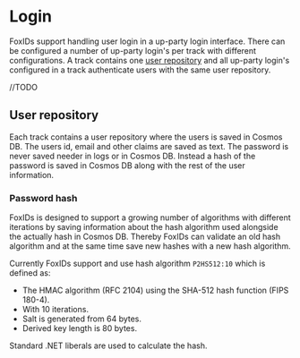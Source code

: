 # Login
FoxIDs support handling user login in a up-party login interface. There can be configured a number of up-party login's per track with different configurations. 
A track contains one [user repository](#user-repository) and all up-party login's configured in a track authenticate users with the same user repository.

//TODO


## User repository 
Each track contains a user repository where the users is saved in Cosmos DB. The users id, email and other claims are saved as text. The password is never saved needer in logs or in Cosmos DB. Instead a hash of the password is saved in Cosmos DB along with the rest of the user information.

### Password hash
FoxIDs is designed to support a growing number of algorithms with different iterations by saving information about the hash algorithm used alongside the actually hash in Cosmos DB. Thereby FoxIDs can validate an old hash algorithm and at the same time save new hashes with a new hash algorithm.

Currently FoxIDs support and use hash algorithm `P2HS512:10` which is defined as:

- The HMAC algorithm (RFC 2104) using the SHA-512 hash function (FIPS 180-4).
- With 10 iterations.
- Salt is generated from 64 bytes.
- Derived key length is 80 bytes.

Standard .NET liberals are used to calculate the hash.
